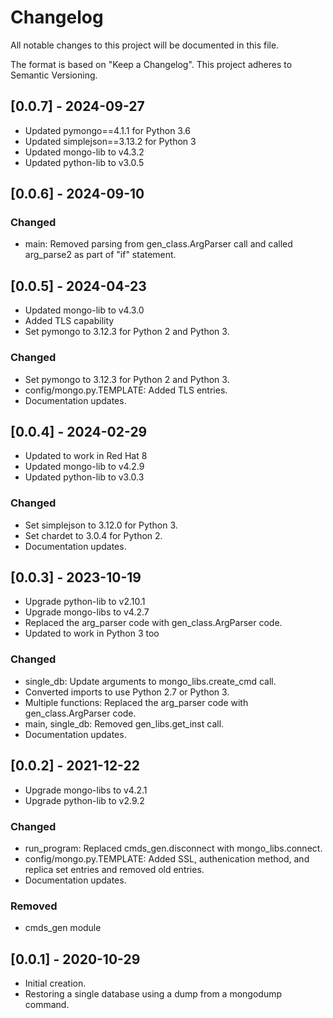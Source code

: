# Changelog
All notable changes to this project will be documented in this file.

The format is based on "Keep a Changelog".  This project adheres to Semantic Versioning.


## [0.0.7] - 2024-09-27
- Updated pymongo==4.1.1 for Python 3.6
- Updated simplejson==3.13.2 for Python 3
- Updated mongo-lib to v4.3.2
- Updated python-lib to v3.0.5


## [0.0.6] - 2024-09-10

### Changed
- main: Removed parsing from gen_class.ArgParser call and called arg_parse2 as part of "if" statement.


## [0.0.5] - 2024-04-23
- Updated mongo-lib to v4.3.0
- Added TLS capability
- Set pymongo to 3.12.3 for Python 2 and Python 3.

### Changed
- Set pymongo to 3.12.3 for Python 2 and Python 3.
- config/mongo.py.TEMPLATE: Added TLS entries.
- Documentation updates.


## [0.0.4] - 2024-02-29
- Updated to work in Red Hat 8
- Updated mongo-lib to v4.2.9
- Updated python-lib to v3.0.3

### Changed
- Set simplejson to 3.12.0 for Python 3.
- Set chardet to 3.0.4 for Python 2.
- Documentation updates.


## [0.0.3] - 2023-10-19
- Upgrade python-lib to v2.10.1
- Upgrade mongo-libs to v4.2.7
- Replaced the arg_parser code with gen_class.ArgParser code.
- Updated to work in Python 3 too

### Changed
- single_db: Update arguments to mongo_libs.create_cmd call.
- Converted imports to use Python 2.7 or Python 3.
- Multiple functions: Replaced the arg_parser code with gen_class.ArgParser code.
- main, single_db: Removed gen_libs.get_inst call.
- Documentation updates.


## [0.0.2] - 2021-12-22
- Upgrade mongo-libs to v4.2.1
- Upgrade python-lib to v2.9.2

### Changed
- run_program:  Replaced cmds_gen.disconnect with mongo_libs.connect.
- config/mongo.py.TEMPLATE:  Added SSL, authenication method, and replica set entries and removed old entries.
- Documentation updates.

### Removed
- cmds_gen module

## [0.0.1] - 2020-10-29
- Initial creation.
- Restoring a single database using a dump from a mongodump command.

